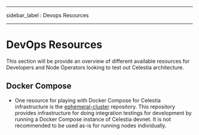 - - -
sidebar_label : Devops Resources
- - -

# DevOps Resources

This section will be provide an overview of different available resources for Developers and Node Operators looking to test out Celestia architecture.

## Docker Compose

* One resource for playing with Docker Compose for Celestia infrastructure is the [ephemeral-cluster](https://github.com/celestiaorg/ephemeral-cluster) repository. This repository provides infrastructure for doing integration testings for development by running a Docker Compose instance of Celestia devnet. It is not recommended to be used as-is for running nodes individually.
